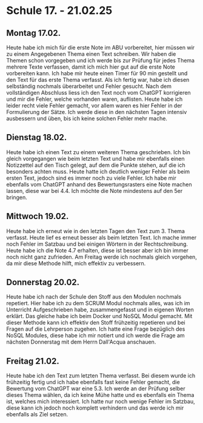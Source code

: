 # Schule 17. - 21.02.25

## Montag 17.02.
Heute habe ich mich für die erste Note im ABU vorbereitet, hier müssen wir zu einem Angegebenen Thema einen Text schreiben. Wir haben die Themen schon vorgegeben und ich 
werde bis zur Prüfung für jedes Thema mehrere Texte verfassen, damit ich mich hier gut auf die erste Note vorbereiten kann. Ich habe mir heute einen Timer für 90 min gestellt 
und den Text für das erste Thema verfasst. Als ich fertig war, habe ich diesen selbständig nochmals überarbeitet und Fehler gesucht. Nach dem vollständigen Abschluss liess ich den Text noch
vom ChatGPT korrigieren und mir die Fehler, welche vorhanden waren, auflisten. Heute habe ich leider recht viele Fehler gemacht, vor allem waren es hier Fehler in der Formulierung der Sätze. 
Ich werde diese in den nächsten Tagen intensiv ausbessern und üben, bis ich keine solchen Fehler mehr mache.

## Dienstag 18.02.
Heute habe ich einen Text zu einem weiteren Thema geschrieben. Ich bin gleich vorgegangen wie beim letzten Text und habe mir ebenfalls einen Notizzettel auf den Tisch gelegt, auf dem die Punkte 
stehen, auf die ich besonders achten muss. Heute hatte ich deutlich weniger Fehler als beim ersten Text, jedoch sind es immer noch zu viele Fehler. Ich habe mir ebenfalls vom ChatGPT anhand des Bewertungsrasters
eine Note machen lassen, diese war bei 4.4. Ich möchte die Note mindestens auf den 5er bringen.

## Mittwoch 19.02.
Heute habe ich erneut wie in den letzten Tagen den Text zum 3. Thema verfasst. Heute lief es erneut besser als beim letzten Text. Ich mache immer noch Fehler im Satzbau und bei einigen Wörtern in der Rechtschreibung.
Heute habe ich die Note 4.7 erhalten, diese ist besser aber ich bin immer noch nicht ganz zufrieden. Am Freitag werde ich nochmals gleich vorgehen, da mir diese Methode hilft, mich effektiv zu verbessern.

## Donnerstag 20.02.
Heute habe ich nach der Schule den Stoff aus den Modulen nochmals repetiert. Hier habe ich zu dem SCRUM Modul nochmals alles, was ich im Unterricht Aufgeschrieben habe, zusammengefasst und in eigenen Worten erklärt. Das gleiche habe
ich beim Docker und NoSQL Modul gemacht. Mit dieser Methode kann ich effektiv den Stoff frühzeitig repetieren und bei Fragen auf die Lehrperson zugehen. Ich hatte eine Frage bezüglich des NoSQL Modules, diese habe ich mir notiert und 
ich werde die Frage am nächsten Donnerstag mit dem Herrn Dall'Acqua anschauen. 

## Freitag 21.02. 
Heute habe ich den Text zum letzten Thema verfasst. Bei diesem wurde ich frühzeitig fertig und ich habe ebenfalls fast keine Fehler gemacht, die Bewertung vom ChatGPT war eine 5.3. Ich werde an der Prüfung selber dieses Thema wählen, da ich keine 
Mühe hatte und es ebenfalls ein Thema ist, welches mich interessiert. Ich hatte nur noch wenige Fehler im Satzbau, diese kann ich jedoch noch komplett verhindern und das werde ich mir ebenfalls als Ziel setzen. 